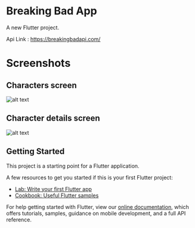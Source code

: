 # Breaking Bad App 

A new Flutter project.

Api Link :
https://breakingbadapi.com/

# Screenshots

## Characters screen

![alt text](https://i.ibb.co/WzxWcmp/Screenshot-1631506737.png) 

## Character details screen

![alt text](https://i.ibb.co/9t7skMQ/Screenshot-1631506749.png[) 

## Getting Started

This project is a starting point for a Flutter application.

A few resources to get you started if this is your first Flutter project:

- [Lab: Write your first Flutter app](https://flutter.dev/docs/get-started/codelab)
- [Cookbook: Useful Flutter samples](https://flutter.dev/docs/cookbook)

For help getting started with Flutter, view our
[online documentation](https://flutter.dev/docs), which offers tutorials,
samples, guidance on mobile development, and a full API reference.
